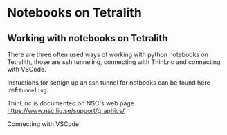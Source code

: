 # Notebooks on Tetralith

## Working with notebooks on Tetralith

There are three often used ways of working with python notebooks on Tetralith, those are ssh tunneling, connecting with ThinLnc and connecting with VSCode.

Instuctions for settign up an ssh tunnel for notbooks can be found here :ref:`tunneling`.

ThinLinc is documented on NSC's web page https://www.nsc.liu.se/support/graphics/

Connecting with VSCode



